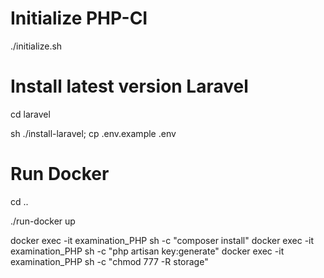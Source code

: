 # Initialize PHP-CI

./initialize.sh
# Install latest version Laravel 
cd laravel 

sh ./install-laravel;
cp .env.example .env
# Run Docker
cd ..

./run-docker up

docker exec -it examination_PHP sh -c "composer install"
docker exec -it examination_PHP sh -c "php artisan key:generate"
docker exec -it examination_PHP sh -c "chmod 777 -R storage"
